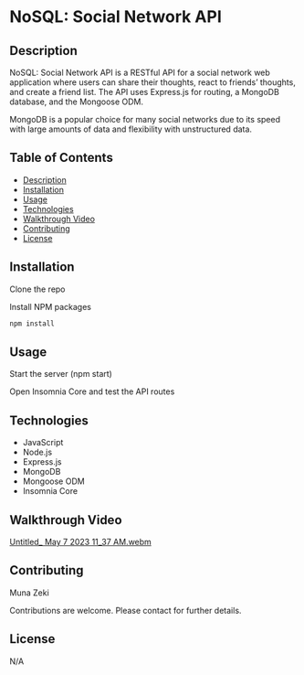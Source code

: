 # NoSQL: Social Network API

## Description

NoSQL: Social Network API is a RESTful API for a social network web application where users can share their thoughts, react to friends’ thoughts, and create a friend list. The API uses Express.js for routing, a MongoDB database, and the Mongoose ODM.

MongoDB is a popular choice for many social networks due to its speed with large amounts of data and flexibility with unstructured data.

## Table of Contents

- [Description](#description)
- [Installation](#installation)
- [Usage](#usage)
- [Technologies](#technologies)
- [Walkthrough Video](#walkthrough-video)
- [Contributing](#contributing)
- [License](#license)

## Installation

 Clone the repo

 Install NPM packages

```sh
npm install
```

## Usage

Start the server
   (npm start)

Open Insomnia Core and test the API routes

## Technologies

- JavaScript
- Node.js
- Express.js
- MongoDB
- Mongoose ODM
- Insomnia Core

## Walkthrough Video

[Untitled_ May 7 2023 11_37 AM.webm](https://user-images.githubusercontent.com/117357827/236690824-b64f8946-672e-44e1-bf7a-e56bbf3ff237.webm)

## Contributing

Muna Zeki

Contributions are welcome. Please contact for further details.

## License

N/A

